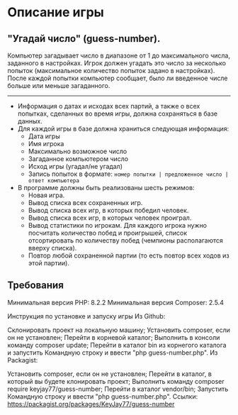 # Описание игры
## "Угадай число" (guess-number). 
Компьютер загадывает число в диапазоне от 1 до максимального числа, заданного в настройках. Игрок должен угадать это число за несколько попыток (максимальное количество попыток задано в настройках). После каждой попытки компьютер сообщает, было ли введенное числе больше или меньше загаданного.

* * *

* Информация о датах и исходах всех партий, а также о всех попытках, сделанных во время игры, должна сохраняться в базе данных.
* Для каждой игры в базе должна храниться следующая информация:
    * Дата игры
    * Имя игрока
    * Максимально возможное число
    * Загаданное компьютером число
    * Исход игры (угадал/не угадал)
    * Запись попыток в формате: 
      `номер попытки | предложенное число | ответ компьютера`
* В программе должны быть реализованы шесть режимов:
    * Новая игра.
    * Вывод списка всех сохраненных игр.
    * Вывод списка всех игр, в которых победил человек.
    * Вывод списка всех игр, в которых человек проиграл.
    * Вывод статистики по игрокам. Для каждого игрока нужно посчитать количество побед и проигрышей, список отсортировать по количеству побед (чемпионы располагаются вверху списка).
    * Повтор любой сохраненной партии (то есть повтор всех ходов из этой партии).
## Требования
Минимальная версия PHP: 8.2.2
Минимальная версия Composer: 2.5.4

Инструкция по установке и запуску игры
Из Github:

Склонировать проект на локальную машину;
Установить composer, если он не установлен;
Перейти в корневой каталог;
Выполнить в консоли команду composer update;
Перейти в каталог bin из корнегого каталога и запустить Командную строку и ввести "php guess-number.php".
Из Packagist:

Установить composer, если он не установлен;
Перейти в каталог, в который вы будете клонировать проект;
Выполнить команду composer require keyjay77/guess-number;
Перейти в каталог vendor/bin;
Запустить Командную строку и ввести "php guess-number.php".
Ссылки: https://packagist.org/packages/KeyJay77/guess-number